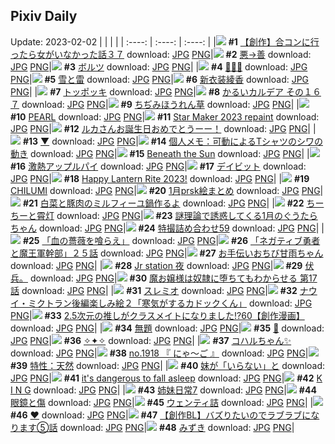 ## Pixiv Daily
Update: 2023-02-02
|      |      |      |
| :----: | :----: | :----: |
|![](https://pixiv.microyu.workers.dev/c/240x480/img-master/img/2023/01/31/00/00/10/104949815_p0_master1200.jpg) **#1** [【創作】合コンに行ったら女がいなかった話３７](https://www.pixiv.net/artworks/104949815) download: [JPG](https://pixiv.microyu.workers.dev/img-original/img/2023/01/31/00/00/10/104949815_p0.jpg) [PNG](https://pixiv.microyu.workers.dev/img-original/img/2023/01/31/00/00/10/104949815_p0.png)|![](https://pixiv.microyu.workers.dev/c/240x480/img-master/img/2023/01/31/06/00/03/104955874_p0_master1200.jpg) **#2** [悪→善](https://www.pixiv.net/artworks/104955874) download: [JPG](https://pixiv.microyu.workers.dev/img-original/img/2023/01/31/06/00/03/104955874_p0.jpg) [PNG](https://pixiv.microyu.workers.dev/img-original/img/2023/01/31/06/00/03/104955874_p0.png)|![](https://pixiv.microyu.workers.dev/c/240x480/img-master/img/2023/01/31/00/00/52/104949952_p0_master1200.jpg) **#3** [ボルツ](https://www.pixiv.net/artworks/104949952) download: [JPG](https://pixiv.microyu.workers.dev/img-original/img/2023/01/31/00/00/52/104949952_p0.jpg) [PNG](https://pixiv.microyu.workers.dev/img-original/img/2023/01/31/00/00/52/104949952_p0.png)|
|![](https://pixiv.microyu.workers.dev/c/240x480/img-master/img/2023/01/31/00/37/49/104951304_p0_master1200.jpg) **#4** [💚💜🖤](https://www.pixiv.net/artworks/104951304) download: [JPG](https://pixiv.microyu.workers.dev/img-original/img/2023/01/31/00/37/49/104951304_p0.jpg) [PNG](https://pixiv.microyu.workers.dev/img-original/img/2023/01/31/00/37/49/104951304_p0.png)|![](https://pixiv.microyu.workers.dev/c/240x480/img-master/img/2023/02/01/00/00/41/104976709_p0_master1200.jpg) **#5** [雪と雷](https://www.pixiv.net/artworks/104976709) download: [JPG](https://pixiv.microyu.workers.dev/img-original/img/2023/02/01/00/00/41/104976709_p0.jpg) [PNG](https://pixiv.microyu.workers.dev/img-original/img/2023/02/01/00/00/41/104976709_p0.png)|![](https://pixiv.microyu.workers.dev/c/240x480/img-master/img/2023/01/31/00/00/21/104949856_p0_master1200.jpg) **#6** [新衣装綾香](https://www.pixiv.net/artworks/104949856) download: [JPG](https://pixiv.microyu.workers.dev/img-original/img/2023/01/31/00/00/21/104949856_p0.jpg) [PNG](https://pixiv.microyu.workers.dev/img-original/img/2023/01/31/00/00/21/104949856_p0.png)|
|![](https://pixiv.microyu.workers.dev/c/240x480/img-master/img/2023/01/31/00/40/09/104951362_p0_master1200.jpg) **#7** [トッポッキ](https://www.pixiv.net/artworks/104951362) download: [JPG](https://pixiv.microyu.workers.dev/img-original/img/2023/01/31/00/40/09/104951362_p0.jpg) [PNG](https://pixiv.microyu.workers.dev/img-original/img/2023/01/31/00/40/09/104951362_p0.png)|![](https://pixiv.microyu.workers.dev/c/240x480/img-master/img/2023/01/31/00/00/48/104949938_p0_master1200.jpg) **#8** [かるいカルデア その１６７](https://www.pixiv.net/artworks/104949938) download: [JPG](https://pixiv.microyu.workers.dev/img-original/img/2023/01/31/00/00/48/104949938_p0.jpg) [PNG](https://pixiv.microyu.workers.dev/img-original/img/2023/01/31/00/00/48/104949938_p0.png)|![](https://pixiv.microyu.workers.dev/c/240x480/img-master/img/2023/01/31/20/30/03/104969260_p0_master1200.jpg) **#9** [ちぢみほうれん草](https://www.pixiv.net/artworks/104969260) download: [JPG](https://pixiv.microyu.workers.dev/img-original/img/2023/01/31/20/30/03/104969260_p0.jpg) [PNG](https://pixiv.microyu.workers.dev/img-original/img/2023/01/31/20/30/03/104969260_p0.png)|
|![](https://pixiv.microyu.workers.dev/c/240x480/img-master/img/2023/01/31/00/01/05/104949980_p0_master1200.jpg) **#10** [PEARL](https://www.pixiv.net/artworks/104949980) download: [JPG](https://pixiv.microyu.workers.dev/img-original/img/2023/01/31/00/01/05/104949980_p0.jpg) [PNG](https://pixiv.microyu.workers.dev/img-original/img/2023/01/31/00/01/05/104949980_p0.png)|![](https://pixiv.microyu.workers.dev/c/240x480/img-master/img/2023/02/01/01/26/02/104979441_p0_master1200.jpg) **#11** [Star Maker 2023 repaint](https://www.pixiv.net/artworks/104979441) download: [JPG](https://pixiv.microyu.workers.dev/img-original/img/2023/02/01/01/26/02/104979441_p0.jpg) [PNG](https://pixiv.microyu.workers.dev/img-original/img/2023/02/01/01/26/02/104979441_p0.png)|![](https://pixiv.microyu.workers.dev/c/240x480/img-master/img/2023/01/31/01/13/52/104950053_p0_master1200.jpg) **#12** [ルカさんお誕生日おめでとうーー！](https://www.pixiv.net/artworks/104950053) download: [JPG](https://pixiv.microyu.workers.dev/img-original/img/2023/01/31/01/13/52/104950053_p0.jpg) [PNG](https://pixiv.microyu.workers.dev/img-original/img/2023/01/31/01/13/52/104950053_p0.png)|
|![](https://pixiv.microyu.workers.dev/c/240x480/img-master/img/2023/01/31/00/23/04/104950874_p0_master1200.jpg) **#13** [▼](https://www.pixiv.net/artworks/104950874) download: [JPG](https://pixiv.microyu.workers.dev/img-original/img/2023/01/31/00/23/04/104950874_p0.jpg) [PNG](https://pixiv.microyu.workers.dev/img-original/img/2023/01/31/00/23/04/104950874_p0.png)|![](https://pixiv.microyu.workers.dev/c/240x480/img-master/img/2023/02/01/07/00/05/104983217_p0_master1200.jpg) **#14** [個人メモ：可動によるTシャツのシワの動き](https://www.pixiv.net/artworks/104983217) download: [JPG](https://pixiv.microyu.workers.dev/img-original/img/2023/02/01/07/00/05/104983217_p0.jpg) [PNG](https://pixiv.microyu.workers.dev/img-original/img/2023/02/01/07/00/05/104983217_p0.png)|![](https://pixiv.microyu.workers.dev/c/240x480/img-master/img/2023/01/31/02/52/18/104953948_p0_master1200.jpg) **#15** [Beneath the Sun](https://www.pixiv.net/artworks/104953948) download: [JPG](https://pixiv.microyu.workers.dev/img-original/img/2023/01/31/02/52/18/104953948_p0.jpg) [PNG](https://pixiv.microyu.workers.dev/img-original/img/2023/01/31/02/52/18/104953948_p0.png)|
|![](https://pixiv.microyu.workers.dev/c/240x480/img-master/img/2023/02/01/20/30/01/104996266_p0_master1200.jpg) **#16** [激熱アップルパイ](https://www.pixiv.net/artworks/104996266) download: [JPG](https://pixiv.microyu.workers.dev/img-original/img/2023/02/01/20/30/01/104996266_p0.jpg) [PNG](https://pixiv.microyu.workers.dev/img-original/img/2023/02/01/20/30/01/104996266_p0.png)|![](https://pixiv.microyu.workers.dev/c/240x480/img-master/img/2023/01/31/23/20/02/104975092_p0_master1200.jpg) **#17** [デイビット](https://www.pixiv.net/artworks/104975092) download: [JPG](https://pixiv.microyu.workers.dev/img-original/img/2023/01/31/23/20/02/104975092_p0.jpg) [PNG](https://pixiv.microyu.workers.dev/img-original/img/2023/01/31/23/20/02/104975092_p0.png)|![](https://pixiv.microyu.workers.dev/c/240x480/img-master/img/2023/01/31/21/46/55/104971764_p0_master1200.jpg) **#18** [Happy Lantern Rite 2023!](https://www.pixiv.net/artworks/104971764) download: [JPG](https://pixiv.microyu.workers.dev/img-original/img/2023/01/31/21/46/55/104971764_p0.jpg) [PNG](https://pixiv.microyu.workers.dev/img-original/img/2023/01/31/21/46/55/104971764_p0.png)|
|![](https://pixiv.microyu.workers.dev/c/240x480/img-master/img/2023/01/31/16/11/02/104963504_p0_master1200.jpg) **#19** [CHILUMI](https://www.pixiv.net/artworks/104963504) download: [JPG](https://pixiv.microyu.workers.dev/img-original/img/2023/01/31/16/11/02/104963504_p0.jpg) [PNG](https://pixiv.microyu.workers.dev/img-original/img/2023/01/31/16/11/02/104963504_p0.png)|![](https://pixiv.microyu.workers.dev/c/240x480/img-master/img/2023/01/31/20/59/26/104970170_p0_master1200.jpg) **#20** [1月prsk絵まとめ](https://www.pixiv.net/artworks/104970170) download: [JPG](https://pixiv.microyu.workers.dev/img-original/img/2023/01/31/20/59/26/104970170_p0.jpg) [PNG](https://pixiv.microyu.workers.dev/img-original/img/2023/01/31/20/59/26/104970170_p0.png)|![](https://pixiv.microyu.workers.dev/c/240x480/img-master/img/2023/01/31/17/38/41/104965079_p0_master1200.jpg) **#21** [白菜と豚肉のミルフィーユ鍋作るよ](https://www.pixiv.net/artworks/104965079) download: [JPG](https://pixiv.microyu.workers.dev/img-original/img/2023/01/31/17/38/41/104965079_p0.jpg) [PNG](https://pixiv.microyu.workers.dev/img-original/img/2023/01/31/17/38/41/104965079_p0.png)|
|![](https://pixiv.microyu.workers.dev/c/240x480/img-master/img/2023/01/31/22/00/23/104972255_p0_master1200.jpg) **#22** [ちーちーと霄灯](https://www.pixiv.net/artworks/104972255) download: [JPG](https://pixiv.microyu.workers.dev/img-original/img/2023/01/31/22/00/23/104972255_p0.jpg) [PNG](https://pixiv.microyu.workers.dev/img-original/img/2023/01/31/22/00/23/104972255_p0.png)|![](https://pixiv.microyu.workers.dev/c/240x480/img-master/img/2023/01/31/18/04/25/104965625_p0_master1200.jpg) **#23** [謎理論で誘惑してくる1月のぐうたらちゃん](https://www.pixiv.net/artworks/104965625) download: [JPG](https://pixiv.microyu.workers.dev/img-original/img/2023/01/31/18/04/25/104965625_p0.jpg) [PNG](https://pixiv.microyu.workers.dev/img-original/img/2023/01/31/18/04/25/104965625_p0.png)|![](https://pixiv.microyu.workers.dev/c/240x480/img-master/img/2023/01/31/20/38/38/104969497_p0_master1200.jpg) **#24** [特撮詰め合わせ59](https://www.pixiv.net/artworks/104969497) download: [JPG](https://pixiv.microyu.workers.dev/img-original/img/2023/01/31/20/38/38/104969497_p0.jpg) [PNG](https://pixiv.microyu.workers.dev/img-original/img/2023/01/31/20/38/38/104969497_p0.png)|
|![](https://pixiv.microyu.workers.dev/c/240x480/img-master/img/2023/01/31/00/01/44/104950051_p0_master1200.jpg) **#25** [「血の薔薇を喰らえ」](https://www.pixiv.net/artworks/104950051) download: [JPG](https://pixiv.microyu.workers.dev/img-original/img/2023/01/31/00/01/44/104950051_p0.jpg) [PNG](https://pixiv.microyu.workers.dev/img-original/img/2023/01/31/00/01/44/104950051_p0.png)|![](https://pixiv.microyu.workers.dev/c/240x480/img-master/img/2023/02/01/19/05/29/104994025_p0_master1200.jpg) **#26** [「ネガティブ勇者と魔王軍幹部」２５話](https://www.pixiv.net/artworks/104994025) download: [JPG](https://pixiv.microyu.workers.dev/img-original/img/2023/02/01/19/05/29/104994025_p0.jpg) [PNG](https://pixiv.microyu.workers.dev/img-original/img/2023/02/01/19/05/29/104994025_p0.png)|![](https://pixiv.microyu.workers.dev/c/240x480/img-master/img/2023/02/01/00/02/19/104976950_p0_master1200.jpg) **#27** [お手伝いおちび甘雨ちゃん](https://www.pixiv.net/artworks/104976950) download: [JPG](https://pixiv.microyu.workers.dev/img-original/img/2023/02/01/00/02/19/104976950_p0.jpg) [PNG](https://pixiv.microyu.workers.dev/img-original/img/2023/02/01/00/02/19/104976950_p0.png)|
|![](https://pixiv.microyu.workers.dev/c/240x480/img-master/img/2023/01/31/00/00/36/104949897_p0_master1200.jpg) **#28** [Jr station 夜](https://www.pixiv.net/artworks/104949897) download: [JPG](https://pixiv.microyu.workers.dev/img-original/img/2023/01/31/00/00/36/104949897_p0.jpg) [PNG](https://pixiv.microyu.workers.dev/img-original/img/2023/01/31/00/00/36/104949897_p0.png)|![](https://pixiv.microyu.workers.dev/c/240x480/img-master/img/2023/02/01/00/29/10/104976722_p0_master1200.jpg) **#29** [伏兵。](https://www.pixiv.net/artworks/104976722) download: [JPG](https://pixiv.microyu.workers.dev/img-original/img/2023/02/01/00/29/10/104976722_p0.jpg) [PNG](https://pixiv.microyu.workers.dev/img-original/img/2023/02/01/00/29/10/104976722_p0.png)|![](https://pixiv.microyu.workers.dev/c/240x480/img-master/img/2023/01/31/00/03/00/104950153_p0_master1200.jpg) **#30** [魔お嬢様は奴隷に堕ちてもわからせる 第17話](https://www.pixiv.net/artworks/104950153) download: [JPG](https://pixiv.microyu.workers.dev/img-original/img/2023/01/31/00/03/00/104950153_p0.jpg) [PNG](https://pixiv.microyu.workers.dev/img-original/img/2023/01/31/00/03/00/104950153_p0.png)|
|![](https://pixiv.microyu.workers.dev/c/240x480/img-master/img/2023/01/31/21/12/18/104970612_p0_master1200.jpg) **#31** [スレミオ](https://www.pixiv.net/artworks/104970612) download: [JPG](https://pixiv.microyu.workers.dev/img-original/img/2023/01/31/21/12/18/104970612_p0.jpg) [PNG](https://pixiv.microyu.workers.dev/img-original/img/2023/01/31/21/12/18/104970612_p0.png)|![](https://pixiv.microyu.workers.dev/c/240x480/img-master/img/2023/02/01/16/13/31/104990413_p0_master1200.jpg) **#32** [ナウイ・ミクトラン後編楽しみ絵２「寒気がするカドックくん」](https://www.pixiv.net/artworks/104990413) download: [JPG](https://pixiv.microyu.workers.dev/img-original/img/2023/02/01/16/13/31/104990413_p0.jpg) [PNG](https://pixiv.microyu.workers.dev/img-original/img/2023/02/01/16/13/31/104990413_p0.png)|![](https://pixiv.microyu.workers.dev/c/240x480/img-master/img/2023/02/01/00/01/57/104976912_p0_master1200.jpg) **#33** [2.5次元の推しがクラスメイトになりました!?60【創作漫画】](https://www.pixiv.net/artworks/104976912) download: [JPG](https://pixiv.microyu.workers.dev/img-original/img/2023/02/01/00/01/57/104976912_p0.jpg) [PNG](https://pixiv.microyu.workers.dev/img-original/img/2023/02/01/00/01/57/104976912_p0.png)|
|![](https://pixiv.microyu.workers.dev/c/240x480/img-master/img/2023/02/01/14/37/12/104988995_p0_master1200.jpg) **#34** [無題](https://www.pixiv.net/artworks/104988995) download: [JPG](https://pixiv.microyu.workers.dev/img-original/img/2023/02/01/14/37/12/104988995_p0.jpg) [PNG](https://pixiv.microyu.workers.dev/img-original/img/2023/02/01/14/37/12/104988995_p0.png)|![](https://pixiv.microyu.workers.dev/c/240x480/img-master/img/2023/01/31/00/00/35/104949894_p0_master1200.jpg) **#35** [💜](https://www.pixiv.net/artworks/104949894) download: [JPG](https://pixiv.microyu.workers.dev/img-original/img/2023/01/31/00/00/35/104949894_p0.jpg) [PNG](https://pixiv.microyu.workers.dev/img-original/img/2023/01/31/00/00/35/104949894_p0.png)|![](https://pixiv.microyu.workers.dev/c/240x480/img-master/img/2023/01/31/20/06/30/104968559_p0_master1200.jpg) **#36** [✧✦✧](https://www.pixiv.net/artworks/104968559) download: [JPG](https://pixiv.microyu.workers.dev/img-original/img/2023/01/31/20/06/30/104968559_p0.jpg) [PNG](https://pixiv.microyu.workers.dev/img-original/img/2023/01/31/20/06/30/104968559_p0.png)|
|![](https://pixiv.microyu.workers.dev/c/240x480/img-master/img/2023/01/31/00/00/21/104949852_p0_master1200.jpg) **#37** [コハルちゃん✨](https://www.pixiv.net/artworks/104949852) download: [JPG](https://pixiv.microyu.workers.dev/img-original/img/2023/01/31/00/00/21/104949852_p0.jpg) [PNG](https://pixiv.microyu.workers.dev/img-original/img/2023/01/31/00/00/21/104949852_p0.png)|![](https://pixiv.microyu.workers.dev/c/240x480/img-master/img/2023/01/31/12/15/45/104960022_p0_master1200.jpg) **#38** [no.1918 『 にゃ〜ご 』](https://www.pixiv.net/artworks/104960022) download: [JPG](https://pixiv.microyu.workers.dev/img-original/img/2023/01/31/12/15/45/104960022_p0.jpg) [PNG](https://pixiv.microyu.workers.dev/img-original/img/2023/01/31/12/15/45/104960022_p0.png)|![](https://pixiv.microyu.workers.dev/c/240x480/img-master/img/2023/01/31/00/01/07/104949986_p0_master1200.jpg) **#39** [特性：天然](https://www.pixiv.net/artworks/104949986) download: [JPG](https://pixiv.microyu.workers.dev/img-original/img/2023/01/31/00/01/07/104949986_p0.jpg) [PNG](https://pixiv.microyu.workers.dev/img-original/img/2023/01/31/00/01/07/104949986_p0.png)|
|![](https://pixiv.microyu.workers.dev/c/240x480/img-master/img/2023/01/31/00/04/59/104950241_p0_master1200.jpg) **#40** [妹が「いらない」と](https://www.pixiv.net/artworks/104950241) download: [JPG](https://pixiv.microyu.workers.dev/img-original/img/2023/01/31/00/04/59/104950241_p0.jpg) [PNG](https://pixiv.microyu.workers.dev/img-original/img/2023/01/31/00/04/59/104950241_p0.png)|![](https://pixiv.microyu.workers.dev/c/240x480/img-master/img/2023/01/31/04/29/54/104955065_p0_master1200.jpg) **#41** [it's dangerous to fall asleep](https://www.pixiv.net/artworks/104955065) download: [JPG](https://pixiv.microyu.workers.dev/img-original/img/2023/01/31/04/29/54/104955065_p0.jpg) [PNG](https://pixiv.microyu.workers.dev/img-original/img/2023/01/31/04/29/54/104955065_p0.png)|![](https://pixiv.microyu.workers.dev/c/240x480/img-master/img/2023/02/01/00/00/25/104976644_p0_master1200.jpg) **#42** [K  I  N  G](https://www.pixiv.net/artworks/104976644) download: [JPG](https://pixiv.microyu.workers.dev/img-original/img/2023/02/01/00/00/25/104976644_p0.jpg) [PNG](https://pixiv.microyu.workers.dev/img-original/img/2023/02/01/00/00/25/104976644_p0.png)|
|![](https://pixiv.microyu.workers.dev/c/240x480/img-master/img/2023/02/01/02/10/43/104980262_p0_master1200.jpg) **#43** [姉妹日常7](https://www.pixiv.net/artworks/104980262) download: [JPG](https://pixiv.microyu.workers.dev/img-original/img/2023/02/01/02/10/43/104980262_p0.jpg) [PNG](https://pixiv.microyu.workers.dev/img-original/img/2023/02/01/02/10/43/104980262_p0.png)|![](https://pixiv.microyu.workers.dev/c/240x480/img-master/img/2023/01/31/11/05/11/104959059_p0_master1200.jpg) **#44** [眼鏡と傷](https://www.pixiv.net/artworks/104959059) download: [JPG](https://pixiv.microyu.workers.dev/img-original/img/2023/01/31/11/05/11/104959059_p0.jpg) [PNG](https://pixiv.microyu.workers.dev/img-original/img/2023/01/31/11/05/11/104959059_p0.png)|![](https://pixiv.microyu.workers.dev/c/240x480/img-master/img/2023/01/31/18/00/07/104965490_p0_master1200.jpg) **#45** [ウェンティ詰](https://www.pixiv.net/artworks/104965490) download: [JPG](https://pixiv.microyu.workers.dev/img-original/img/2023/01/31/18/00/07/104965490_p0.jpg) [PNG](https://pixiv.microyu.workers.dev/img-original/img/2023/01/31/18/00/07/104965490_p0.png)|
|![](https://pixiv.microyu.workers.dev/c/240x480/img-master/img/2023/01/31/01/14/43/104952262_p0_master1200.jpg) **#46** [❤️](https://www.pixiv.net/artworks/104952262) download: [JPG](https://pixiv.microyu.workers.dev/img-original/img/2023/01/31/01/14/43/104952262_p0.jpg) [PNG](https://pixiv.microyu.workers.dev/img-original/img/2023/01/31/01/14/43/104952262_p0.png)|![](https://pixiv.microyu.workers.dev/c/240x480/img-master/img/2023/02/01/20/00/44/104995419_p0_master1200.jpg) **#47** [【創作BL】バズりたいのでラブラブになります⑤話](https://www.pixiv.net/artworks/104995419) download: [JPG](https://pixiv.microyu.workers.dev/img-original/img/2023/02/01/20/00/44/104995419_p0.jpg) [PNG](https://pixiv.microyu.workers.dev/img-original/img/2023/02/01/20/00/44/104995419_p0.png)|![](https://pixiv.microyu.workers.dev/c/240x480/img-master/img/2023/01/31/01/12/17/104952207_p0_master1200.jpg) **#48** [みずき](https://www.pixiv.net/artworks/104952207) download: [JPG](https://pixiv.microyu.workers.dev/img-original/img/2023/01/31/01/12/17/104952207_p0.jpg) [PNG](https://pixiv.microyu.workers.dev/img-original/img/2023/01/31/01/12/17/104952207_p0.png)|
